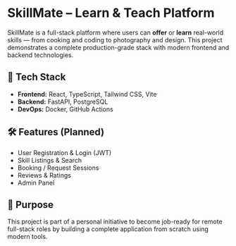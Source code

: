 # SkillMate – Learn & Teach Platform

SkillMate is a full-stack platform where users can **offer** or **learn** real-world skills — from cooking and coding to photography and design. This project demonstrates a complete production-grade stack with modern frontend and backend technologies.

## 🔧 Tech Stack

- **Frontend:** React, TypeScript, Tailwind CSS, Vite
- **Backend:** FastAPI, PostgreSQL
- **DevOps:** Docker, GitHub Actions

## 🛠️ Features (Planned)
- User Registration & Login (JWT)
- Skill Listings & Search
- Booking / Request Sessions
- Reviews & Ratings
- Admin Panel

## 🎯 Purpose
This project is part of a personal initiative to become job-ready for remote full-stack roles by building a complete application from scratch using modern tools.

